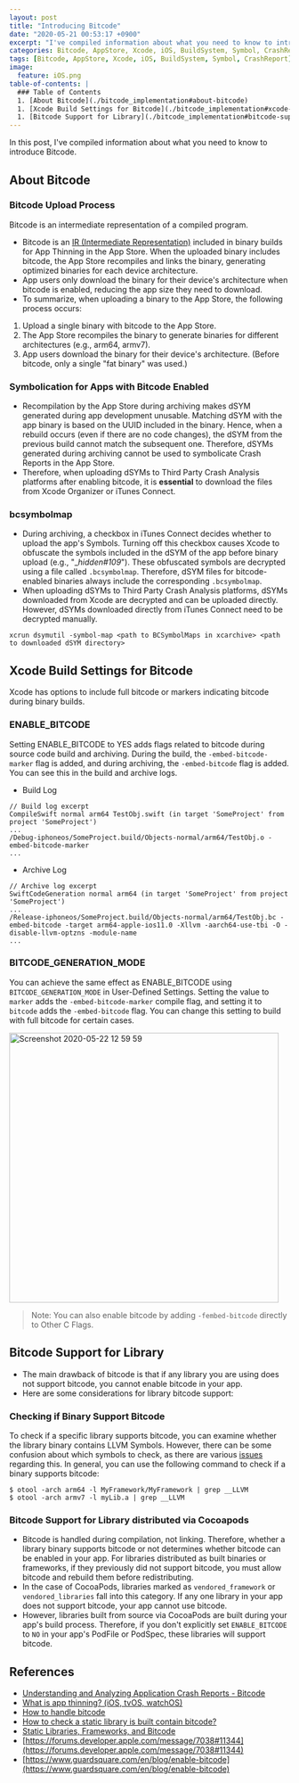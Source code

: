 ```yaml
---
layout: post
title: "Introducing Bitcode"
date: "2020-05-21 00:53:17 +0900"
excerpt: "I've compiled information about what you need to know to introduce Bitcode."
categories: Bitcode, AppStore, Xcode, iOS, BuildSystem, Symbol, CrashReport
tags: [Bitcode, AppStore, Xcode, iOS, BuildSystem, Symbol, CrashReport]
image:
  feature: iOS.png
table-of-contents: |
  ### Table of Contents
  1. [About Bitcode](./bitcode_implementation#about-bitcode)
  1. [Xcode Build Settings for Bitcode](./bitcode_implementation#xcode-build-settings-for-bitcode)
  1. [Bitcode Support for Library](./bitcode_implementation#bitcode-support-for-library)
---
```


In this post, I've compiled information about what you need to know to introduce Bitcode.

## About Bitcode

### Bitcode Upload Process

<div class="message">
    Bitcode is an intermediate representation of a compiled program.
</div>

- Bitcode is an [IR (Intermediate Representation)](https://en.wikipedia.org/wiki/Intermediate_representation) included in binary builds for App Thinning in the App Store. When the uploaded binary includes bitcode, the App Store recompiles and links the binary, generating optimized binaries for each device architecture.
- App users only download the binary for their device's architecture when bitcode is enabled, reducing the app size they need to download.
- To summarize, when uploading a binary to the App Store, the following process occurs:

1. Upload a single binary with bitcode to the App Store.
2. The App Store recompiles the binary to generate binaries for different architectures (e.g., arm64, armv7).
3. App users download the binary for their device's architecture. (Before bitcode, only a single "fat binary" was used.)

### Symbolication for Apps with Bitcode Enabled

- Recompilation by the App Store during archiving makes dSYM generated during app development unusable. Matching dSYM with the app binary is based on the UUID included in the binary. Hence, when a rebuild occurs (even if there are no code changes), the dSYM from the previous build cannot match the subsequent one. Therefore, dSYMs generated during archiving cannot be used to symbolicate Crash Reports in the App Store.
- Therefore, when uploading dSYMs to Third Party Crash Analysis platforms after enabling bitcode, it is **essential** to download the files from Xcode Organizer or iTunes Connect.

### bcsymbolmap

- During archiving, a checkbox in iTunes Connect decides whether to upload the app's Symbols. Turning off this checkbox causes Xcode to obfuscate the symbols included in the dSYM of the app before binary upload (e.g., "__hidden#109_"). These obfuscated symbols are decrypted using a file called `.bcsymbolmap`. Therefore, dSYM files for bitcode-enabled binaries always include the corresponding `.bcsymbolmap`.
- When uploading dSYMs to Third Party Crash Analysis platforms, dSYMs downloaded from Xcode are decrypted and can be uploaded directly. However, dSYMs downloaded directly from iTunes Connect need to be decrypted manually.

```shell
xcrun dsymutil -symbol-map <path to BCSymbolMaps in xcarchive> <path to downloaded dSYM directory>
```

## Xcode Build Settings for Bitcode

Xcode has options to include full bitcode or markers indicating bitcode during binary builds.

### ENABLE_BITCODE

Setting ENABLE_BITCODE to YES adds flags related to bitcode during source code build and archiving. During the build, the `-embed-bitcode-marker` flag is added, and during archiving, the `-embed-bitcode` flag is added. You can see this in the build and archive logs.

- Build Log

```
// Build log excerpt
CompileSwift normal arm64 TestObj.swift (in target 'SomeProject' from project 'SomeProject')
...
/Debug-iphoneos/SomeProject.build/Objects-normal/arm64/TestObj.o -embed-bitcode-marker 
...
```

- Archive Log

```
// Archive log excerpt
SwiftCodeGeneration normal arm64 (in target 'SomeProject' from project 'SomeProject')
...
/Release-iphoneos/SomeProject.build/Objects-normal/arm64/TestObj.bc -embed-bitcode -target arm64-apple-ios11.0 -Xllvm -aarch64-use-tbi -O -disable-llvm-optzns -module-name
...
```

### BITCODE_GENERATION_MODE

You can achieve the same effect as ENABLE_BITCODE using `BITCODE_GENERATION_MODE` in User-Defined Settings. Setting the value to `marker` adds the `-embed-bitcode-marker` compile flag, and setting it to `bitcode` adds the `-embed-bitcode` flag. You can change this setting to build with full bitcode for certain cases.

<img width="484" alt="Screenshot 2020-05-22 12 59 59" src="https://user-images.githubusercontent.com/13018877/82578788-d73b3400-9bc7-11ea-9ff4-953814cbead4.png">

> Note: You can also enable bitcode by adding `-fembed-bitcode` directly to Other C Flags.

## Bitcode Support for Library

- The main drawback of bitcode is that if any library you are using does not support bitcode, you cannot enable bitcode in your app.
- Here are some considerations for library bitcode support:

### Checking if Binary Support Bitcode

To check if a specific library supports bitcode, you can examine whether the library binary contains LLVM Symbols. However, there can be some confusion about which symbols to check, as there are various [issues](https://stackoverflow.com/a/33105733/5130783) regarding this. In general, you can use the following command to check if a binary supports bitcode:

```shell
$ otool -arch arm64 -l MyFramework/MyFramework | grep __LLVM
$ otool -arch armv7 -l myLib.a | grep __LLVM
```

### Bitcode Support for Library distributed via Cocoapods

- Bitcode is handled during compilation, not linking. Therefore, whether a library binary supports bitcode or not determines whether bitcode can be enabled in your app. For libraries distributed as built binaries or frameworks, if they previously did not support bitcode, you must allow bitcode and rebuild them before redistributing.
- In the case of CocoaPods, libraries marked as `vendored_framework` or `vendored_libraries` fall into this category. If any one library in your app does not support bitcode, your app cannot use bitcode.
- However, libraries built from source via CocoaPods are built during your app's build process. Therefore, if you don't explicitly set `ENABLE_BITCODE` to `NO` in your app's PodFile or PodSpec, these libraries will support bitcode.

## References

- [Understanding and Analyzing Application Crash Reports - Bitcode](https://developer.apple.com/library/archive/technotes/tn2151/_index.html#//apple_ref/doc/uid/DTS40008184-CH1-SYMBOLICATION-BITCODE)
- [What is app thinning? (iOS, tvOS, watchOS)](https://help.apple.com/xcode/mac/11.0/index.html?localePath=en.lproj#/devbbdc5ce4f)
- [How to handle bitcode](https://www.slideshare.net/syoikeda/how-to-handle-bitcode)
- [How to check a static library is built contain bitcode?](https://stackoverflow.com/questions/32755775/how-to-check-a-static-library-is-built-contain-bitcode)
- [Static Libraries, Frameworks, and Bitcode](https://medium.com/@heitorburger/static-libraries-frameworks-and-bitcode-6d8f784478a9)
- [https://forums.developer.apple.com/message/7038#11344](https://forums.developer.apple.com/message/7038#11344)
- [https://www.guardsquare.com/en/blog/enable-bitcode](https://www.guardsquare.com/en/blog/enable-bitcode)